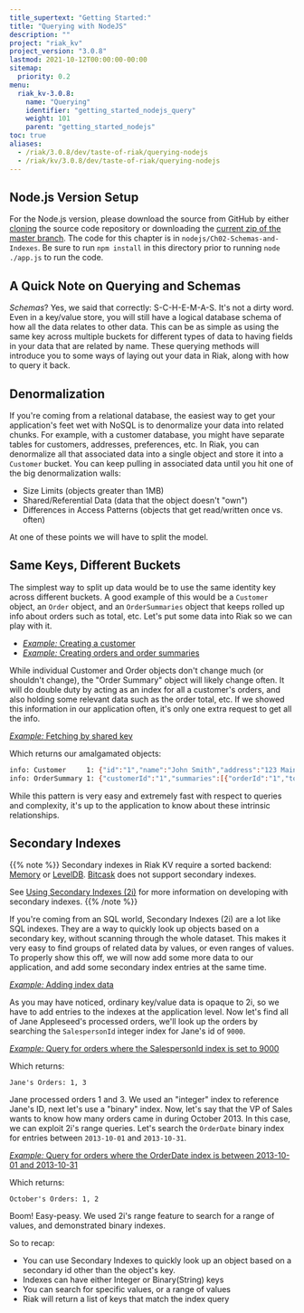 ```yaml
---
title_supertext: "Getting Started:"
title: "Querying with NodeJS"
description: ""
project: "riak_kv"
project_version: "3.0.8"
lastmod: 2021-10-12T00:00:00-00:00
sitemap:
  priority: 0.2
menu:
  riak_kv-3.0.8:
    name: "Querying"
    identifier: "getting_started_nodejs_query"
    weight: 101
    parent: "getting_started_nodejs"
toc: true
aliases:
  - /riak/3.0.8/dev/taste-of-riak/querying-nodejs
  - /riak/kv/3.0.8/dev/taste-of-riak/querying-nodejs
---
```


## Node.js Version Setup

For the Node.js version, please download the source from GitHub by either
[cloning](https://github.com/basho/taste-of-riak) the source code
repository or downloading the [current zip of the master
branch](https://github.com/basho/taste-of-riak/archive/master.zip).
The code for this chapter is in `nodejs/Ch02-Schemas-and-Indexes`. Be
sure to run `npm install` in this directory prior to running `node
./app.js` to run the code.

## A Quick Note on Querying and Schemas

_Schemas_? Yes, we said that correctly: S-C-H-E-M-A-S. It's not a dirty
word. Even in a key/value store, you will still have a logical database
schema of how all the data relates to other data. This can be as simple
as using the same key across multiple buckets for different types of
data to having fields in your data that are related by name. These
querying methods will introduce you to some ways of laying out your data
in Riak, along with how to query it back.

## Denormalization

If you're coming from a relational database, the easiest way to get your
application's feet wet with NoSQL is to denormalize your data into
related chunks. For example, with a customer database, you might have
separate tables for customers, addresses, preferences, etc. In Riak,
you can denormalize all that associated data into a single object and
store it into a `Customer` bucket. You can keep pulling in associated
data until you hit one of the big denormalization walls:

* Size Limits (objects greater than 1MB)
* Shared/Referential Data (data that the object doesn't "own")
* Differences in Access Patterns (objects that get read/written once vs.
  often)

At one of these points we will have to split the model.

## Same Keys, Different Buckets

The simplest way to split up data would be to use the same identity key
across different buckets. A good example of this would be a `Customer`
object, an `Order` object, and an `OrderSummaries` object that keeps
rolled up info about orders such as total, etc. Let's put some data into
Riak so we can play with it.

* [*Example:* Creating a customer](https://github.com/basho/taste-of-riak/blob/master/nodejs/Ch02-Schemas-and-Indexes/app.js#L24-L33)
* [*Example:* Creating orders and order summaries](https://github.com/basho/taste-of-riak/blob/master/nodejs/Ch02-Schemas-and-Indexes/app.js#L193-L262)

While individual Customer and Order objects don't change much (or
shouldn't change), the "Order Summary" object will likely change often.
It will do double duty by acting as an index for all a customer's
orders, and also holding some relevant data such as the order total,
etc. If we showed this information in our application often, it's only
one extra request to get all the info.

[*Example:* Fetching by shared key](https://github.com/basho/taste-of-riak/blob/master/nodejs/Ch02-Schemas-and-Indexes/app.js#L78-L96)

Which returns our amalgamated objects:

```bash
info: Customer     1: {"id":"1","name":"John Smith","address":"123 Main Street","city":"Columbus","state":"Ohio","zip":"43210","phone":"+1-614-555-5555","createdDate":"2013-10-01 14:30:26"}
info: OrderSummary 1: {"customerId":"1","summaries":[{"orderId":"1","total":415.98,"orderDate":"2013-10-01 14:42:26"},{"orderId":"2","total":359.99,"orderDate":"2013-10-15 16:43:16"},{"orderId":"3","total":74.98,"orderDate":"2013-11-03 17:45:28"}]}
```

While this pattern is very easy and extremely fast with respect to
queries and complexity, it's up to the application to know about these
intrinsic relationships.

## Secondary Indexes

{{% note %}}
Secondary indexes in Riak KV require a sorted backend: [Memory]({{<baseurl>}}riak/kv/3.0.8/setup/planning/backend/memory) or [LevelDB]({{<baseurl>}}riak/kv/3.0.8/setup/planning/backend/leveldb). [Bitcask]({{<baseurl>}}riak/kv/3.0.8/setup/planning/backend/bitcask) does not support secondary indexes.

See [Using Secondary Indexes (2i)]({{<baseurl>}}riak/kv/3.0.8/developing/usage/secondary-indexes) for more information on developing with secondary indexes.
{{% /note %}}

If you're coming from an SQL world, Secondary Indexes (2i) are a lot
like SQL indexes. They are a way to quickly look up objects based on a
secondary key, without scanning through the whole dataset. This makes it
very easy to find groups of related data by values, or even ranges of
values. To properly show this off, we will now add some more data to our
application, and add some secondary index entries at the same time.

[*Example:* Adding index data](https://github.com/basho/taste-of-riak/blob/master/nodejs/Ch02-Schemas-and-Indexes/app.js#L98-L141)

As you may have noticed, ordinary key/value data is opaque to 2i, so we
have to add entries to the indexes at the application level. Now let's
find all of Jane Appleseed's processed orders, we'll look up the orders
by searching the `SalespersonId` integer index for Jane's id of `9000`.

[*Example:* Query for orders where the SalespersonId index is set to 9000](https://github.com/basho/taste-of-riak/blob/master/nodejs/Ch02-Schemas-and-Indexes/app.js#L143-L159)

Which returns:

```text
Jane's Orders: 1, 3
```

Jane processed orders 1 and 3. We used an "integer" index to reference
Jane's ID, next let's use a "binary" index. Now, let's say that the VP
of Sales wants to know how many orders came in during October 2013. In
this case, we can exploit 2i's range queries. Let's search the
`OrderDate` binary index for entries between `2013-10-01` and
`2013-10-31`.

[*Example:* Query for orders where the OrderDate index is between 2013-10-01 and
2013-10-31](https://github.com/basho/taste-of-riak/blob/master/nodejs/Ch02-Schemas-and-Indexes/app.js#L161-175)

Which returns:

```text
October's Orders: 1, 2
```

Boom! Easy-peasy. We used 2i's range feature to search for a range of
values, and demonstrated binary indexes.

So to recap:

* You can use Secondary Indexes to quickly look up an object based on a
  secondary id other than the object's key.
* Indexes can have either Integer or Binary(String) keys
* You can search for specific values, or a range of values
* Riak will return a list of keys that match the index query

